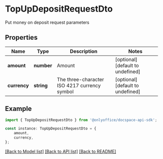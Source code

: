 # TopUpDepositRequestDto

Put money on deposit request parameters

## Properties

Name | Type | Description | Notes
------------ | ------------- | ------------- | -------------
**amount** | **number** | Amount | [optional] [default to undefined]
**currency** | **string** | The three-character ISO 4217 currency symbol | [optional] [default to undefined]

## Example

```typescript
import { TopUpDepositRequestDto } from '@onlyoffice/docspace-api-sdk';

const instance: TopUpDepositRequestDto = {
    amount,
    currency,
};
```

[[Back to Model list]](../README.md#documentation-for-models) [[Back to API list]](../README.md#documentation-for-api-endpoints) [[Back to README]](../README.md)

